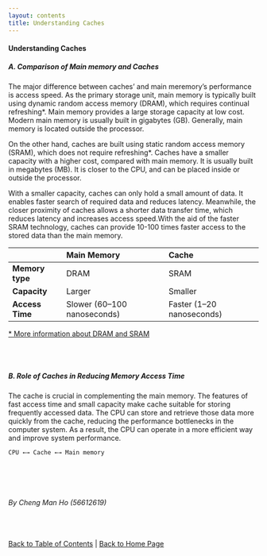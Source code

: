 ```yaml
---
layout: contents
title: Understanding Caches
---
```


#### Understanding Caches

##### A. Comparison of Main memory and Caches
The major difference between caches’ and main meremory’s performance is access speed. As the primary storage unit, main memory is typically built using dynamic random access memory (DRAM), which requires continual refreshing*. Main memory provides a large storage capacity at low cost. Modern main memory is usually built in gigabytes (GB). Generally, main memory is located outside the processor.

On the other hand, caches are built using static random access memory (SRAM), which does not require refreshing*. Caches have a smaller capacity with a higher cost, compared with main memory. It is usually built in megabytes (MB). It is closer to the CPU, and can be placed inside or outside the processor.

With a smaller capacity, caches can only hold a small amount of data. It enables faster search of required data and reduces latency. Meanwhile, the closer proximity of caches allows a shorter data transfer time, which reduces latency and increases access speed.With the aid of the faster SRAM technology, caches can provide 10-100 times faster access to the stored data than the main memory.

| | **Main Memory** | **Cache** |
|:-------------|:------------------|:------|
| **Memory type** | DRAM | SRAM  |
| **Capacity** | Larger | Smaller  |
| **Access Time**| Slower (60–100 nanoseconds) | Faster (1–20 nanoseconds) |
  
[* More information about DRAM and SRAM](https://www.diffen.com/difference/Dynamic_random-access_memory_vs_Static_random-access_memory)

<br/> <br/>

##### B. Role of Caches in Reducing Memory Access Time
The cache is crucial in complementing the main memory. The features of fast access time and small capacity make cache suitable for storing frequently accessed data. The CPU can store and retrieve those data more quickly from the cache, reducing the performance bottlenecks in the computer system. As a result, the CPU can operate in a more efficient way and improve system performance.
```
CPU ←→ Cache ←→ Main memory
```
<br/> <br/> <br/>
###### By Cheng Man Ho (56612619)
<br/> <br/>
[Back to Table of Contents](../table_of_contents.md) | [Back to Home Page](../index.md)
